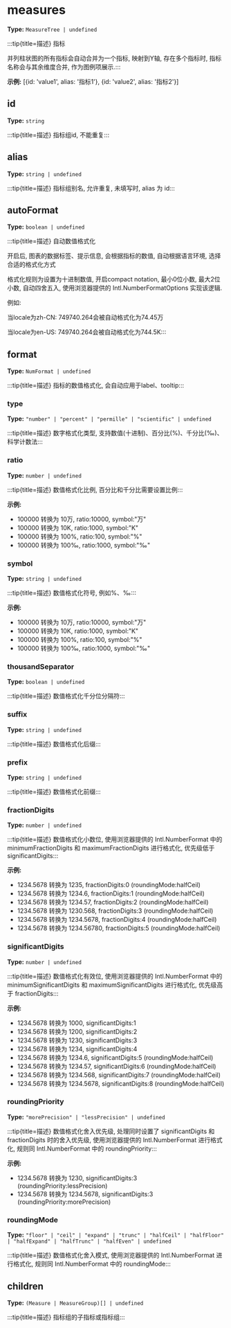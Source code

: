 # measures

**Type:** `MeasureTree | undefined`

:::tip{title=描述}
指标



并列柱状图的所有指标会自动合并为一个指标, 映射到Y轴, 存在多个指标时, 指标名称会与其余维度合并, 作为图例项展示.:::


 

**示例:**
[{id: 'value1', alias: '指标1'}, {id: 'value2', alias: '指标2'}]


 


## id

**Type:** `string`

:::tip{title=描述}
指标组id, 不能重复:::


 

## alias

**Type:** `string | undefined`

:::tip{title=描述}
指标组别名, 允许重复, 未填写时, alias 为 id:::


 

## autoFormat

**Type:** `boolean | undefined`

:::tip{title=描述}
自动数值格式化

开启后, 图表的数据标签、提示信息, 会根据指标的数值, 自动根据语言环境, 选择合适的格式化方式

格式化规则为设置为十进制数值, 开启compact notation, 最小0位小数, 最大2位小数, 自动四舍五入, 使用浏览器提供的 Intl.NumberFormatOptions 实现该逻辑.

例如:

当locale为zh\-CN: 749740.264会被自动格式化为74.45万

当locale为en\-US: 749740.264会被自动格式化为744.5K:::


 

## format

**Type:** `NumFormat | undefined`

:::tip{title=描述}
指标的数值格式化, 会自动应用于label、tooltip:::


 


### type

**Type:** `"number" | "percent" | "permille" | "scientific" | undefined`

:::tip{title=描述}
数字格式化类型, 支持数值(十进制)、百分比(%)、千分比(‰)、科学计数法:::


 

### ratio

**Type:** `number | undefined`

:::tip{title=描述}
数值格式化比例, 百分比和千分比需要设置比例:::


 

**示例:**
- 100000 转换为 10万, ratio:10000, symbol:"万"
- 100000 转换为 10K, ratio:1000, symbol:"K"
- 100000 转换为 100%, ratio:100, symbol:"%"
- 100000 转换为 100‰, ratio:1000, symbol:"‰"


 

### symbol

**Type:** `string | undefined`

:::tip{title=描述}
数值格式化符号, 例如%、‰:::


 

**示例:**
- 100000 转换为 10万, ratio:10000, symbol:"万"
- 100000 转换为 10K, ratio:1000, symbol:"K"
- 100000 转换为 100%, ratio:100, symbol:"%"
- 100000 转换为 100‰, ratio:1000, symbol:"‰"


 

### thousandSeparator

**Type:** `boolean | undefined`

:::tip{title=描述}
数值格式化千分位分隔符:::


 

### suffix

**Type:** `string | undefined`

:::tip{title=描述}
数值格式化后缀:::


 

### prefix

**Type:** `string | undefined`

:::tip{title=描述}
数值格式化前缀:::


 

### fractionDigits

**Type:** `number | undefined`

:::tip{title=描述}
数值格式化小数位, 使用浏览器提供的 Intl.NumberFormat 中的 minimumFractionDigits 和 maximumFractionDigits 进行格式化, 优先级低于 significantDigits:::


 

**示例:**
- 1234.5678 转换为 1235, fractionDigits:0 (roundingMode:halfCeil)
- 1234.5678 转换为 1234.6, fractionDigits:1 (roundingMode:halfCeil)
- 1234.5678 转换为 1234.57, fractionDigits:2 (roundingMode:halfCeil)
- 1234.5678 转换为 1230.568, fractionDigits:3 (roundingMode:halfCeil)
- 1234.5678 转换为 1234.5678, fractionDigits:4 (roundingMode:halfCeil)
- 1234.5678 转换为 1234.56780, fractionDigits:5 (roundingMode:halfCeil)


 

### significantDigits

**Type:** `number | undefined`

:::tip{title=描述}
数值格式化有效位, 使用浏览器提供的 Intl.NumberFormat 中的 minimumSignificantDigits 和 maximumSignificantDigits 进行格式化, 优先级高于 fractionDigits:::


 

**示例:**
- 1234.5678 转换为 1000, significantDigits:1
- 1234.5678 转换为 1200, significantDigits:2
- 1234.5678 转换为 1230, significantDigits:3
- 1234.5678 转换为 1234, significantDigits:4
- 1234.5678 转换为 1234.6, significantDigits:5 (roundingMode:halfCeil)
- 1234.5678 转换为 1234.57, significantDigits:6 (roundingMode:halfCeil)
- 1234.5678 转换为 1234.568, significantDigits:7 (roundingMode:halfCeil)
- 1234.5678 转换为 1234.5678, significantDigits:8 (roundingMode:halfCeil)


 

### roundingPriority

**Type:** `"morePrecision" | "lessPrecision" | undefined`

:::tip{title=描述}
数值格式化舍入优先级, 处理同时设置了 significantDigits 和 fractionDigits 时的舍入优先级, 使用浏览器提供的 Intl.NumberFormat 进行格式化, 规则同 Intl.NumberFormat 中的 roundingPriority:::


 

**示例:**
- 1234.5678 转换为 1230, significantDigits:3 (roundingPriority:lessPrecision)
- 1234.5678 转换为 1234.5678, significantDigits:3 (roundingPriority:morePrecision)


 

### roundingMode

**Type:** `"floor" | "ceil" | "expand" | "trunc" | "halfCeil" | "halfFloor" | "halfExpand" | "halfTrunc" | "halfEven" | undefined`

:::tip{title=描述}
数值格式化舍入模式, 使用浏览器提供的 Intl.NumberFormat 进行格式化, 规则同 Intl.NumberFormat 中的 roundingMode:::


 

## children

**Type:** `(Measure | MeasureGroup)[] | undefined`

:::tip{title=描述}
指标组的子指标或指标组:::


 


